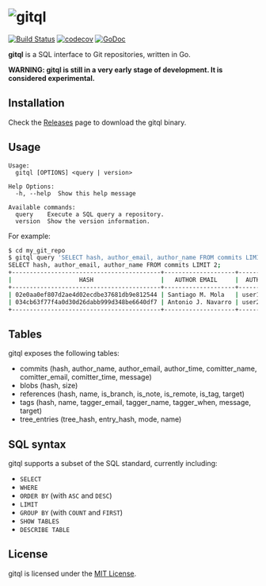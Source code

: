 # ![gitql](https://rawgit.com/gitql/gitql/master/gitql-logo.svg)

[![Build Status](https://travis-ci.org/gitql/gitql.svg?branch=master)](https://travis-ci.org/gitql/gitql) [![codecov](https://codecov.io/gh/gitql/gitql/branch/master/graph/badge.svg)](https://codecov.io/gh/gitql/gitql) [![GoDoc](https://godoc.org/github.com/gitql/gitql?status.svg)](https://godoc.org/github.com/gitql/gitql)

**gitql** is a SQL interface to Git repositories, written in Go.

**WARNING: gitql is still in a very early stage of development. It is considered experimental.**

## Installation

Check the [Releases](https://github.com/gitql/gitql/releases) page to download
the gitql binary.

## Usage

```
Usage:
  gitql [OPTIONS] <query | version>

Help Options:
  -h, --help  Show this help message

Available commands:
  query    Execute a SQL query a repository.
  version  Show the version information.
```

For example:

```bash
$ cd my_git_repo
$ gitql query 'SELECT hash, author_email, author_name FROM commits LIMIT 2;' 
SELECT hash, author_email, author_name FROM commits LIMIT 2;
+------------------------------------------+--------------------+---------------+
|                   HASH                   |   AUTHOR EMAIL     |  AUTHOR NAME  |
+------------------------------------------+--------------------+---------------+
| 02e0aa0ef807d2ae4d02ecdbe37681db9e812544 | Santiago M. Mola   | user1@test.io |
| 034cb63f77f4a0d30d26dabb999d348be6640df7 | Antonio J. Navarro | user2@test.io |
+------------------------------------------+--------------------+---------------+
```

## Tables

gitql exposes the following tables:

* commits (hash, author_name, author_email, author_time, comitter_name, comitter_email, comitter_time, message)
* blobs (hash, size)
* references (hash, name, is_branch, is_note, is_remote, is_tag, target)
* tags (hash, name, tagger_email, tagger_name, tagger_when, message, target)
* tree_entries (tree_hash, entry_hash, mode, name)

## SQL syntax

gitql supports a subset of the SQL standard, currently including:

* `SELECT`
* `WHERE`
* `ORDER BY` (with `ASC` and `DESC`)
* `LIMIT`
* `GROUP BY` (with `COUNT` and `FIRST`)
* `SHOW TABLES`
* `DESCRIBE TABLE`

## License

gitql is licensed under the [MIT License](https://github.com/gitql/gitql/blob/master/LICENSE).
